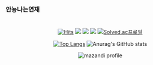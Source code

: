 ### 안뇽나는연재
<!--
**yeonjae1/yeonjae1** is a ✨ _special_ ✨ repository because its `README.md` (this file) appears on your GitHub profile.

Here are some ideas to get you started:

- 🔭 I’m currently working on ...
- 🌱 I’m currently learning ...
- 👯 I’m looking to collaborate on ...
- 🤔 I’m looking for help with ...
- 💬 Ask me about ...
- 📫 How to reach me: ...
- 😄 Pronouns: ...
- ⚡ Fun fact: ...
-->

#
<!--
**yeonjae1/yeonjae1** is a ✨ _special_ ✨ repository because its `README.md` (this file) appears on your GitHub profile.

Here are some ideas to get you started:

- 🔭 I’m currently working on ...
- 🌱 I’m currently learning ...
- 👯 I’m looking to collaborate on ...
- 🤔 I’m looking for help with ...
- 💬 Ask me about ...
- 📫 How to reach me: ...
- 😄 Pronouns: ...
- ⚡ Fun fact: ...
-->
<div align="center">

[![Hits](https://hits.seeyoufarm.com/api/count/incr/badge.svg?url=https%3A%2F%2Fgithub.com%2Fyeonjae1&count_bg=%2387AFD6&title_bg=%232F6BAE&icon=&icon_color=%23F5F9FF&title=hits&edge_flat=false)](https://hits.seeyoufarm.com)
<a href="https://www.instagram.com/rev3e26/"><img src="https://img.shields.io/badge/YeonJae-8E12F3?style=falt&logo=Instagram&logoColor=ffffff"/></a>
<a href="https://www.instagram.com/nyam.iru/"><img src="https://img.shields.io/badge/nyam-F4026E?style=falt&logo=Instagram&logoColor=ffffff"/></a>
<a href="https://yeonjae1.github.io/" target="_blank"><img src="https://img.shields.io/badge/Blog-9999FF?style=flat&logo=GitHub &logoColor=ffffff"/></a>
[![Solved.ac프로필](http://mazassumnida.wtf/api/mini/generate_badge?boj=reverie201)](https://solved.ac/reverie201)
  
[![Top Langs](https://github-readme-stats.vercel.app/api/top-langs/?username=yeonjae1&layout=compact&bg_color=00000000)](https://github.com/yeonjae1/github-readme-stats)
![Anurag's GitHub stats](https://github-readme-stats.vercel.app/api?username=yeonjae1&show_icons=true&bg_color=00000000)
  
 
  ![mazandi profile](http://mazandi.herokuapp.com/api?handle={reverie201}&theme=dark)
</div>
